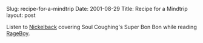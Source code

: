 Slug: recipe-for-a-mindtrip
Date: 2001-08-29
Title: Recipe for a Mindtrip
layout: post

Listen to <a href="http://www.nickelback.com/start.cfm">Nickelback</a> covering Soul Coughing&#39;s Super Bon Bon while reading <a href="http://www.rageboy.com/0.60.html">RageBoy</a>.
